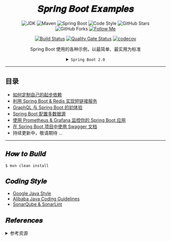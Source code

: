 <h1 align="center">𝑺𝒑𝒓𝒊𝒏𝒈 𝑩𝒐𝒐𝒕 𝑬𝒙𝒂𝒎𝒑𝒍𝒆𝒔</h1>

<div align="center">

![JDK](https://flat.badgen.net/badge/jdk/1.8/orange)
![Maven](https://flat.badgen.net/badge/maven/3.6.0/yellow)
![Spring Boot](https://flat.badgen.net/badge/spring%20boot/2.x/green)
![Code Style](https://flat.badgen.net/badge/code%20style/standard/f2a)
![GitHub Stars](https://flat.badgen.net/github/stars/y0ngb1n/spring-boot-samples)
![GitHub Forks](https://flat.badgen.net/github/forks/y0ngb1n/spring-boot-samples)
[![Follow Me](https://img.shields.io/github/followers/y0ngb1n.svg?style=social&label=Follow%20Me)](https://github.com/y0ngb1n)

</div>
<div align="center">

[![Build Status](https://badgen.net/travis/y0ngb1n/spring-boot-samples?icon=travis)](https://travis-ci.org/y0ngb1n/spring-boot-samples)
[![Quality Gate Status](https://sonarcloud.io/api/project_badges/measure?project=io.github.y0ngb1n.samples%3Aspring-boot-samples-parent&metric=alert_status)](https://sonarcloud.io/dashboard?id=io.github.y0ngb1n.samples%3Aspring-boot-samples-parent)
[![codecov](https://badgen.net/codecov/c/github/y0ngb1n/spring-boot-samples?icon=codecov)](https://codecov.io/gh/y0ngb1n/spring-boot-samples)

</div>
<div align="center">

Spring Boot 使用的各种示例，以最简单、最实用为标准

<details>
<summary><code>Spring Boot 2.0</code></summary>

![diagram-boot-reactor](https://spring.io/img/homepage/diagram-boot-reactor.svg)

</details>

</div>

---

## 目录

+ [如何定制自己的起步依赖](./spring-boot-samples-custom-starter)
+ [利用 Spring Boot & Redis 实现短链接服务](./spring-boot-samples-url-shortener)
+ [GraphQL 与 Spring Boot 的初体验](./spring-boot-samples-graphql)
+ [Spring Boot 配置多数据源](./spring-boot-samples-multi-datasource)
+ [使用 Prometheus & Grafana 监控你的 Spring Boot 应用](./spring-boot-samples-monitoring-prometheus-grafana)
+ [在 Spring Boot 项目中使用 Swagger 文档](./spring-boot-samples-swagger)
+ 持续更新中，敬请期待 ...

---

## 𝑯𝒐𝒘 𝒕𝒐 𝑩𝒖𝒊𝒍𝒅

```console
$ mvn clean install
```

## 𝑪𝒐𝒅𝒊𝒏𝒈 𝑺𝒕𝒚𝒍𝒆

+ [Google Java Style](https://github.com/google/styleguide)
+ [Alibaba Java Coding Guidelines](https://github.com/alibaba/p3c)
+ [SonarQube & SonarLint](https://github.com/SonarSource)

## 𝑹𝒆𝒇𝒆𝒓𝒆𝒏𝒄𝒆𝒔

<details>
<summary>参考资源</summary>

### 学习资源

- [![GitHub repo](https://flat.badgen.net/github/stars/spring-projects/spring-boot?icon=github&label=spring-boot)](https://github.com/spring-projects/spring-boot/tree/master/spring-boot-samples 'spring-boot-samples'), by Spring
- [![GitHub repo](https://flat.badgen.net/github/stars/jack80342/Spring-Boot-Reference-Guide?icon=github&label=Spring-Boot-Reference-Guide)](https://github.com/jack80342/Spring-Boot-Reference-Guide)
- [![GitHub repo](https://flat.badgen.net/github/stars/ityouknow/spring-boot-examples?icon=github&label=spring-boot-examples)](https://github.com/ityouknow/spring-boot-examples), by 纯洁的微笑
- [![GitHub repo](https://flat.badgen.net/github/stars/JeffLi1993/springboot-learning-example?icon=github&label=springboot-learning-example)](https://github.com/JeffLi1993/springboot-learning-example), by 泥瓦匠
- [![GitHub repo](https://flat.badgen.net/github/stars/dyc87112/SpringBoot-Learning?icon=github&label=SpringBoot-Learning)](https://github.com/dyc87112/SpringBoot-Learning), by 翟永超
- [![GitHub repo](https://flat.badgen.net/github/stars/forezp/SpringBootLearning?icon=github&label=SpringBootLearning)](https://github.com/forezp/SpringBootLearning), by 方志朋
- [![GitHub repo](https://flat.badgen.net/github/stars/lianggzone/springboot-action?icon=github&label=springboot-action)](https://github.com/lianggzone/springboot-action), by 梁桂钊
- [![GitHub repo](https://flat.badgen.net/github/stars/battcn/spring-boot2-learning?icon=github&label=spring-boot2-learning)](https://github.com/battcn/spring-boot2-learning), by 唐亚峰
- [![GitHub repo](https://flat.badgen.net/github/stars/eacdy/spring-boot-study?icon=github&label=spring-boot-study)](https://github.com/eacdy/spring-boot-study), by 周立
- [![GitHub repo](https://flat.badgen.net/github/stars/wuyouzhuguli/SpringAll?icon=github&label=SpringAll)](https://github.com/wuyouzhuguli/SpringAll)
- [![GitHub repo](https://flat.badgen.net/github/stars/xkcoding/spring-boot-demo?icon=github&label=spring-boot-demo)](https://github.com/xkcoding/spring-boot-demo '各种 Spring Boot Demo 并带有详细说明')
- [![GitHub repo](https://flat.badgen.net/github/stars/YunaiV/SpringBoot-Labs?icon=github&label=SpringBoot-Labs)](https://github.com/YunaiV/SpringBoot-Labs) - 基于 Spring Boot 2.X 版本的深度入门教程

### 开源实践

- [![GitHub repo](https://flat.badgen.net/github/stars/marcosbarbero/spring-cloud-zuul-ratelimit?icon=github&label=spring-cloud-zuul-ratelimit)](https://github.com/marcosbarbero/spring-cloud-zuul-ratelimit)
- [![GitHub repo](https://flat.badgen.net/github/stars/biezhi/keeper?icon=github&label=keeper)](https://github.com/biezhi/keeper)

### 资源索引

+ [![GitHub repo](https://flat.badgen.net/github/stars/ityouknow/awesome-spring-boot?icon=github&label=awesome-spring-boot)](https://github.com/ityouknow/awesome-spring-boot), by 纯洁的微笑

</details>
